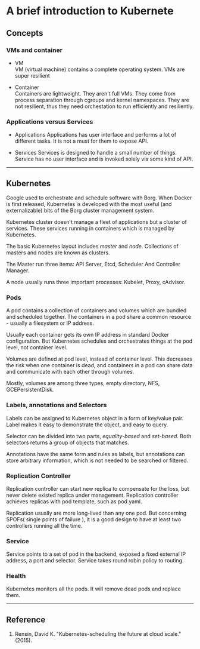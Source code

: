 # A brief introduction to Kubernete 

## Concepts

### VMs and container

* VM  
    VM (virtual machine) contains a complete operating system. VMs are super resilient

* Container  
    Containers are lightweight. They aren't full VMs. They come from process separation through cgroups and kernel namespaces. They are not resilient, thus they need orchestation to run efficiently and resiliently.

### Applications versus Services

* Applications
    Applications has user interface and performs a lot of different tasks. It is not a must for them to expose API.

* Services
    Services is designed to handle a small number of things.
    Service has no user interface and is invoked solely via some kind of API.

---------------------------------

## Kubernetes

Google used to orchestrate and schedule software with Borg. When Docker is first released, Kubernetes is developed with the most useful (and externalizable) bits of the Borg cluster management system.

Kubernetes cluster doesn't manage a fleet of applications but a cluster of services. These services running in containers which is managed by Kubernetes.

The basic Kubernetes layout includes _master_ and _node_. Collections of masters and nodes are known as clusters.

The Master run three items: API Server, Etcd, Scheduler And Controller Manager.

A node usually runs three important processes: Kubelet, Proxy, cAdvisor.

### Pods

A pod contains a collection of containers and volumes which are bundled and scheduled together. The containers in a pod share a common resource - usually a filesystem or IP address.

Usually each container gets its own IP address in standard Docker configuration. But Kubernetes schedules and orchestrates things at the pod level, not container level.

Volumes are defined at pod level, instead of container level. This decreases the risk when one container is dead, and containers in a pod can share data and communicate with each other through volumes.

Mostly, volumes are among three types, empty directory, NFS, GCEPersistentDisk.

### Labels, annotations and Selectors

Labels can be assigned to Kubernetes object in a form of key/value pair. Label makes it easy to demonstrate the object, and easy to query.

Selector can be divided into two parts, _equality-based_ and _set-based_. Both selectors returns a group of objects that matches.

Annotations have the same form and rules as labels, but annotations can store arbitrary  information, which is not needed to be searched or filtered.

### Replication Controller

Replication controller can start new replica to compensate for the loss, but never delete existed replica under management. Replication controller achieves replicas with pod template, such as pod.yaml.

Replication usually are more long-lived than any one pod. But concerning SPOFs( single points of failure ), it is a good design to have at least two controllers running all the time.

### Service

Service points to a set of pod in the backend, exposed a fixed external IP address, a port and selector. Service takes round robin policy to routing.

### Health

Kubernetes monitors all the pods. It will remove dead pods and replace them.

---------------------------------

## Reference

1. Rensin, David K. "Kubernetes-scheduling the future at cloud scale." (2015).